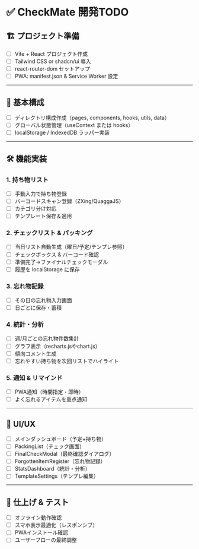 # ✅ CheckMate 開発TODO

## 🏗 プロジェクト準備
- [ ] Vite + React プロジェクト作成  
- [ ] Tailwind CSS or shadcn/ui 導入  
- [ ] react-router-dom セットアップ  
- [ ] PWA: manifest.json & Service Worker 設定  

---

## 📂 基本構成
- [ ] ディレクトリ構成作成（pages, components, hooks, utils, data）  
- [ ] グローバル状態管理（useContext または hooks）  
- [ ] localStorage / IndexedDB ラッパー実装  

---

## 🛠 機能実装
### 1. 持ち物リスト
- [ ] 手動入力で持ち物登録  
- [ ] バーコードスキャン登録（ZXing/QuaggaJS）  
- [ ] カテゴリ分け対応  
- [ ] テンプレート保存＆適用  

### 2. チェックリスト & パッキング
- [ ] 当日リスト自動生成（曜日/予定/テンプレ参照）  
- [ ] チェックボックス & バーコード確認  
- [ ] 準備完了→ファイナルチェックモーダル  
- [ ] 履歴を localStorage に保存  

### 3. 忘れ物記録
- [ ] その日の忘れ物入力画面  
- [ ] 日ごとに保存・蓄積  

### 4. 統計・分析
- [ ] 週/月ごとの忘れ物件数集計  
- [ ] グラフ表示（recharts.jsやchart.js）  
- [ ] 傾向コメント生成  
- [ ] 忘れやすい持ち物を次回リストでハイライト  

### 5. 通知 & リマインド
- [ ] PWA通知（時間指定・即時）  
- [ ] よく忘れるアイテムを重点通知  

---

## 🎨 UI/UX
- [ ] メインダッシュボード（予定+持ち物）  
- [ ] PackingList（チェック画面）  
- [ ] FinalCheckModal（最終確認ダイアログ）  
- [ ] ForgottenItemRegister（忘れ物記録）  
- [ ] StatsDashboard（統計・分析）  
- [ ] TemplateSettings（テンプレ編集）  

---

## 🔧 仕上げ & テスト
- [ ] オフライン動作確認  
- [ ] スマホ表示最適化（レスポンシブ）  
- [ ] PWAインストール確認  
- [ ] ユーザーフローの最終調整  
